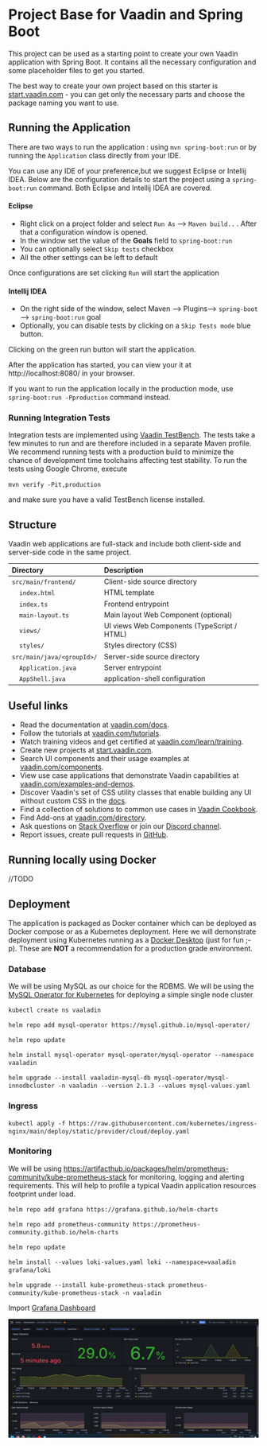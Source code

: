 # Project Base for Vaadin and Spring Boot

This project can be used as a starting point to create your own Vaadin application with Spring Boot.
It contains all the necessary configuration and some placeholder files to get you started.

The best way to create your own project based on this starter is [start.vaadin.com](https://start.vaadin.com/) - you can
get only the necessary parts and choose the package naming you want to use.

## Running the Application

There are two ways to run the application :  using `mvn spring-boot:run` or by running the `Application` class directly
from your IDE.

You can use any IDE of your preference,but we suggest Eclipse or Intellij IDEA.
Below are the configuration details to start the project using a `spring-boot:run` command. Both Eclipse and Intellij
IDEA are covered.

#### Eclipse

- Right click on a project folder and select `Run As` --> `Maven build..` . After that a configuration window is opened.
- In the window set the value of the **Goals** field to `spring-boot:run`
- You can optionally select `Skip tests` checkbox
- All the other settings can be left to default

Once configurations are set clicking `Run` will start the application

#### Intellij IDEA

- On the right side of the window, select Maven --> Plugins--> `spring-boot` --> `spring-boot:run` goal
- Optionally, you can disable tests by clicking on a `Skip Tests mode` blue button.

Clicking on the green run button will start the application.

After the application has started, you can view your it at http://localhost:8080/ in your browser.

If you want to run the application locally in the production mode, use `spring-boot:run -Pproduction` command instead.

### Running Integration Tests

Integration tests are implemented using [Vaadin TestBench](https://vaadin.com/testbench). The tests take a few minutes
to run and are therefore included in a separate Maven profile. We recommend running tests with a production build to
minimize the chance of development time toolchains affecting test stability. To run the tests using Google Chrome,
execute

`mvn verify -Pit,production`

and make sure you have a valid TestBench license installed.

## Structure

Vaadin web applications are full-stack and include both client-side and server-side code in the same project.

| Directory                                  | Description                                 |
|:-------------------------------------------|:--------------------------------------------|
| `src/main/frontend/`                       | Client-side source directory                |
| &nbsp;&nbsp;&nbsp;&nbsp;`index.html`       | HTML template                               |
| &nbsp;&nbsp;&nbsp;&nbsp;`index.ts`         | Frontend entrypoint                         |
| &nbsp;&nbsp;&nbsp;&nbsp;`main-layout.ts`   | Main layout Web Component (optional)        |
| &nbsp;&nbsp;&nbsp;&nbsp;`views/`           | UI views Web Components (TypeScript / HTML) |
| &nbsp;&nbsp;&nbsp;&nbsp;`styles/`          | Styles directory (CSS)                      |
| `src/main/java/<groupId>/`                 | Server-side source directory                |
| &nbsp;&nbsp;&nbsp;&nbsp;`Application.java` | Server entrypoint                           |
| &nbsp;&nbsp;&nbsp;&nbsp;`AppShell.java`    | application-shell configuration             |

## Useful links

- Read the documentation at [vaadin.com/docs](https://vaadin.com/docs).
- Follow the tutorials at [vaadin.com/tutorials](https://vaadin.com/tutorials).
- Watch training videos and get certified at [vaadin.com/learn/training](https://vaadin.com/learn/training).
- Create new projects at [start.vaadin.com](https://start.vaadin.com/).
- Search UI components and their usage examples at [vaadin.com/components](https://vaadin.com/components).
- View use case applications that demonstrate Vaadin capabilities
  at [vaadin.com/examples-and-demos](https://vaadin.com/examples-and-demos).
- Discover Vaadin's set of CSS utility classes that enable building any UI without custom CSS in
  the [docs](https://vaadin.com/docs/latest/ds/foundation/utility-classes).
- Find a collection of solutions to common use cases in [Vaadin Cookbook](https://cookbook.vaadin.com/).
- Find Add-ons at [vaadin.com/directory](https://vaadin.com/directory).
- Ask questions on [Stack Overflow](https://stackoverflow.com/questions/tagged/vaadin) or join
  our [Discord channel](https://discord.gg/MYFq5RTbBn).
- Report issues, create pull requests in [GitHub](https://github.com/vaadin/platform).

## Running locally using Docker

//TODO

## Deployment

The application is packaged as Docker container which can be deployed as Docker compose or as a Kubernetes
deployment. Here we will demonstrate deployment using Kubernetes running as
a [Docker Desktop](https://www.docker.com/products/docker-desktop/) (just for fun ;-p). These are **NOT** a
recommendation
for a
production grade environment.

### Database

We will be using MySQL as our choice for the RDBMS. We will be using
the [MySQL Operator for Kubernetes](https://dev.mysql.com/doc/mysql-operator/en/) for deploying a simple single node
cluster

```commandline
kubectl create ns vaaladin
```
```commandline
helm repo add mysql-operator https://mysql.github.io/mysql-operator/
```

```commandline
helm repo update
```

```commandline
helm install mysql-operator mysql-operator/mysql-operator --namespace vaaladin
```

```commandline
helm upgrade --install vaaladin-mysql-db mysql-operator/mysql-innodbcluster -n vaaladin --version 2.1.3 --values mysql-values.yaml
```

### Ingress

```commandline
kubectl apply -f https://raw.githubusercontent.com/kubernetes/ingress-nginx/main/deploy/static/provider/cloud/deploy.yaml
```

### Monitoring

We will be using https://artifacthub.io/packages/helm/prometheus-community/kube-prometheus-stack for monitoring, logging
and alerting requirements. This will help to profile a typical Vaadin application resources footprint under load.

```commandline
helm repo add grafana https://grafana.github.io/helm-charts
```

```commandline
helm repo add prometheus-community https://prometheus-community.github.io/helm-charts
```

```commandline
helm repo update
```

```commandline
helm install --values loki-values.yaml loki --namespace=vaaladin grafana/loki
```

```commandline
helm upgrade --install kube-prometheus-stack prometheus-community/kube-prometheus-stack -n vaaladin
```

Import [Grafana Dashboard](https://grafana.com/grafana/dashboards/12900-springboot-apm-dashboard/)

![img.png](img.png)